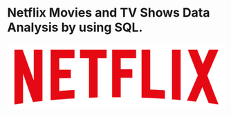 # Netflix Movies and TV Shows Data Analysis by using SQL. 
![NETFLIX LOGO](https://github.com/salma735/Netflix_Sql_Project/blob/main/logo.png)
